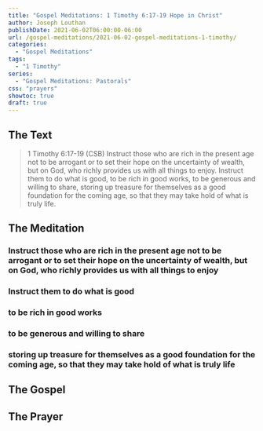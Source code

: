 ```yaml
---
title: "Gospel Meditations: 1 Timothy 6:17-19 Hope in Christ"
author: Joseph Louthan
publishDate: 2021-06-02T06:00:00-06:00
url: /gospel-meditations/2021-06-02-gospel-meditations-1-timothy/
categories:
  - "Gospel Meditations"
tags:
  - "1 Timothy"
series:
  - "Gospel Meditations: Pastorals"
css: "prayers"
showtoc: true
draft: true
---
```


## The Text

>1 Timothy 6:17-19 (CSB) Instruct those who are rich in the present age not to be arrogant or to set their hope on the uncertainty of wealth, but on God, who richly provides us with all things to enjoy. Instruct them to do what is good, to be rich in good works, to be generous and willing to share, storing up treasure for themselves as a good foundation for the coming age, so that they may take hold of what is truly life.

## The Meditation

### Instruct those who are rich in the present age not to be arrogant or to set their hope on the uncertainty of wealth, but on God, who richly provides us with all things to enjoy

### Instruct them to do what is good

### to be rich in good works

### to be generous and willing to share

### storing up treasure for themselves as a good foundation for the coming age, so that they may take hold of what is truly life

## The Gospel

## The Prayer

<div style="font-variant: small-caps;">

</div>
&nbsp;

```text

```
